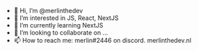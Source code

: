 - 👋 Hi, I’m @merlinthedev
- 👀 I’m interested in JS, React, NextJS
- 🌱 I’m currently learning NextJS
- 💞️ I’m looking to collaborate on ...
- 📫 How to reach me: merlin#2446 on discord. merlinthedev.nl

<!---
merlijnthedev/merlijnthedev is a ✨ special ✨ repository because its `README.md` (this file) appears on your GitHub profile.
You can click the Preview link to take a look at your changes.
--->
